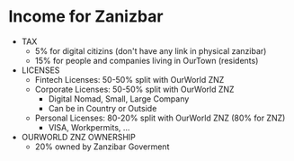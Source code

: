# Income for Zanizbar


- TAX
    - 5% for digital citizins (don't have any link in physical zanzibar)
    - 15% for people and companies living in OurTown (residents)
- LICENSES    
    - Fintech Licenses: 50-50% split with OurWorld ZNZ
    - Corporate Licenses: 50-50% split with OurWorld ZNZ
        - Digital Nomad, Small, Large Company
        - Can be in Country or Outside
    - Personal Licenses: 80-20% split with OurWorld ZNZ (80% for ZNZ)
        - VISA, Workpermits, ...
- OURWORLD ZNZ OWNERSHIP
    - 20% owned by Zanzibar Goverment


